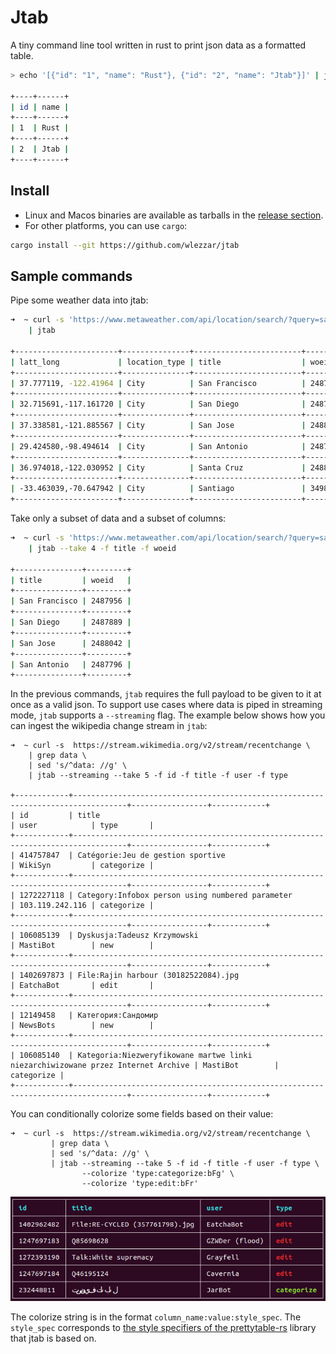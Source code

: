 # Jtab

A tiny command line tool written in rust to print json data as a formatted table.

```bash
> echo '[{"id": "1", "name": "Rust"}, {"id": "2", "name": "Jtab"}]' | jtab

+----+------+
| id | name |
+----+------+
| 1  | Rust |
+----+------+
| 2  | Jtab |
+----+------+
```

## Install

- Linux and Macos binaries are available as tarballs in the [release section](https://github.com/wlezzar/jtab/releases/latest).
- For other platforms, you can use `cargo`:

```bash
cargo install --git https://github.com/wlezzar/jtab
```

## Sample commands

Pipe some weather data into jtab:

```bash
➜  ~ curl -s 'https://www.metaweather.com/api/location/search/?query=san' \
    | jtab

+-----------------------+---------------+------------------------+----------+
| latt_long             | location_type | title                  | woeid    |
+-----------------------+---------------+------------------------+----------+
| 37.777119, -122.41964 | City          | San Francisco          | 2487956  |
+-----------------------+---------------+------------------------+----------+
| 32.715691,-117.161720 | City          | San Diego              | 2487889  |
+-----------------------+---------------+------------------------+----------+
| 37.338581,-121.885567 | City          | San Jose               | 2488042  |
+-----------------------+---------------+------------------------+----------+
| 29.424580,-98.494614  | City          | San Antonio            | 2487796  |
+-----------------------+---------------+------------------------+----------+
| 36.974018,-122.030952 | City          | Santa Cruz             | 2488853  |
+-----------------------+---------------+------------------------+----------+
| -33.463039,-70.647942 | City          | Santiago               | 349859   |
+-----------------------+---------------+------------------------+----------+
```

Take only a subset of data and a subset of columns:

```bash
➜  ~ curl -s 'https://www.metaweather.com/api/location/search/?query=san' \
    | jtab --take 4 -f title -f woeid

+---------------+---------+
| title         | woeid   |
+---------------+---------+
| San Francisco | 2487956 |
+---------------+---------+
| San Diego     | 2487889 |
+---------------+---------+
| San Jose      | 2488042 |
+---------------+---------+
| San Antonio   | 2487796 |
+---------------+---------+
```

In the previous commands, `jtab` requires the full payload to be given to it at once as a valid json. To support use cases where data is piped in streaming mode, `jtab` supports a `--streaming` flag. The example below shows how you can ingest the wikipedia change stream in `jtab`:

```
➜  ~ curl -s  https://stream.wikimedia.org/v2/stream/recentchange \
    | grep data \
    | sed 's/^data: //g' \
    | jtab --streaming --take 5 -f id -f title -f user -f type

+------------+----------------------------------------------------------------------------------+-----------------+------------+
| id         | title                                                                            | user            | type       |
+------------+----------------------------------------------------------------------------------+-----------------+------------+
| 414757847  | Catégorie:Jeu de gestion sportive                                                | WikiSyn         | categorize |
+------------+----------------------------------------------------------------------------------+-----------------+------------+
| 1272227118 | Category:Infobox person using numbered parameter                                 | 103.119.242.116 | categorize |
+------------+----------------------------------------------------------------------------------+-----------------+------------+
| 106085139  | Dyskusja:Tadeusz Krzymowski                                                      | MastiBot        | new        |
+------------+----------------------------------------------------------------------------------+-----------------+------------+
| 1402697873 | File:Rajin harbour (30182522084).jpg                                             | EatchaBot       | edit       |
+------------+----------------------------------------------------------------------------------+-----------------+------------+
| 12149458   | Категория:Сандомир                                                               | NewsBots        | new        |
+------------+----------------------------------------------------------------------------------+-----------------+------------+
| 106085140  | Kategoria:Niezweryfikowane martwe linki niezarchiwizowane przez Internet Archive | MastiBot        | categorize |
+------------+----------------------------------------------------------------------------------+-----------------+------------+
```

You can conditionally colorize some fields based on their value:

```
➜  ~ curl -s  https://stream.wikimedia.org/v2/stream/recentchange \
         | grep data \
         | sed 's/^data: //g' \
         | jtab --streaming --take 5 -f id -f title -f user -f type \
                --colorize 'type:categorize:bFg' \
                --colorize 'type:edit:bFr'
```

![res](docs/img/colorize-result.png)

The colorize string is in the format `column_name:value:style_spec`. The `style_spec` corresponds to [the style specifiers of the prettytable-rs](https://github.com/phsym/prettytable-rs#list-of-style-specifiers) library that jtab is based on.
